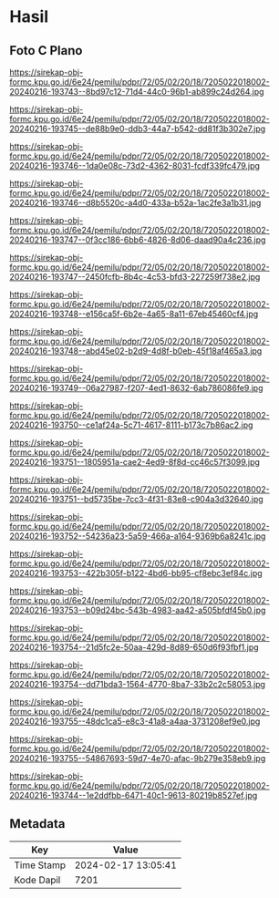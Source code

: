 # Hasil

## Foto C Plano

https://sirekap-obj-formc.kpu.go.id/6e24/pemilu/pdpr/72/05/02/20/18/7205022018002-20240216-193743--8bd97c12-71d4-44c0-96b1-ab899c24d264.jpg

https://sirekap-obj-formc.kpu.go.id/6e24/pemilu/pdpr/72/05/02/20/18/7205022018002-20240216-193745--de88b9e0-ddb3-44a7-b542-dd81f3b302e7.jpg

https://sirekap-obj-formc.kpu.go.id/6e24/pemilu/pdpr/72/05/02/20/18/7205022018002-20240216-193746--1da0e08c-73d2-4362-8031-fcdf339fc479.jpg

https://sirekap-obj-formc.kpu.go.id/6e24/pemilu/pdpr/72/05/02/20/18/7205022018002-20240216-193746--d8b5520c-a4d0-433a-b52a-1ac2fe3a1b31.jpg

https://sirekap-obj-formc.kpu.go.id/6e24/pemilu/pdpr/72/05/02/20/18/7205022018002-20240216-193747--0f3cc186-6bb6-4826-8d06-daad90a4c236.jpg

https://sirekap-obj-formc.kpu.go.id/6e24/pemilu/pdpr/72/05/02/20/18/7205022018002-20240216-193747--2450fcfb-8b4c-4c53-bfd3-227259f738e2.jpg

https://sirekap-obj-formc.kpu.go.id/6e24/pemilu/pdpr/72/05/02/20/18/7205022018002-20240216-193748--e156ca5f-6b2e-4a65-8a11-67eb45460cf4.jpg

https://sirekap-obj-formc.kpu.go.id/6e24/pemilu/pdpr/72/05/02/20/18/7205022018002-20240216-193748--abd45e02-b2d9-4d8f-b0eb-45f18af465a3.jpg

https://sirekap-obj-formc.kpu.go.id/6e24/pemilu/pdpr/72/05/02/20/18/7205022018002-20240216-193749--06a27987-f207-4ed1-8632-6ab786086fe9.jpg

https://sirekap-obj-formc.kpu.go.id/6e24/pemilu/pdpr/72/05/02/20/18/7205022018002-20240216-193750--ce1af24a-5c71-4617-8111-b173c7b86ac2.jpg

https://sirekap-obj-formc.kpu.go.id/6e24/pemilu/pdpr/72/05/02/20/18/7205022018002-20240216-193751--1805951a-cae2-4ed9-8f8d-cc46c57f3099.jpg

https://sirekap-obj-formc.kpu.go.id/6e24/pemilu/pdpr/72/05/02/20/18/7205022018002-20240216-193751--bd5735be-7cc3-4f31-83e8-c904a3d32640.jpg

https://sirekap-obj-formc.kpu.go.id/6e24/pemilu/pdpr/72/05/02/20/18/7205022018002-20240216-193752--54236a23-5a59-466a-a164-9369b6a8241c.jpg

https://sirekap-obj-formc.kpu.go.id/6e24/pemilu/pdpr/72/05/02/20/18/7205022018002-20240216-193753--422b305f-b122-4bd6-bb95-cf8ebc3ef84c.jpg

https://sirekap-obj-formc.kpu.go.id/6e24/pemilu/pdpr/72/05/02/20/18/7205022018002-20240216-193753--b09d24bc-543b-4983-aa42-a505bfdf45b0.jpg

https://sirekap-obj-formc.kpu.go.id/6e24/pemilu/pdpr/72/05/02/20/18/7205022018002-20240216-193754--21d5fc2e-50aa-429d-8d89-650d6f93fbf1.jpg

https://sirekap-obj-formc.kpu.go.id/6e24/pemilu/pdpr/72/05/02/20/18/7205022018002-20240216-193754--dd71bda3-1564-4770-8ba7-33b2c2c58053.jpg

https://sirekap-obj-formc.kpu.go.id/6e24/pemilu/pdpr/72/05/02/20/18/7205022018002-20240216-193755--48dc1ca5-e8c3-41a8-a4aa-3731208ef9e0.jpg

https://sirekap-obj-formc.kpu.go.id/6e24/pemilu/pdpr/72/05/02/20/18/7205022018002-20240216-193755--54867693-59d7-4e70-afac-9b279e358eb9.jpg

https://sirekap-obj-formc.kpu.go.id/6e24/pemilu/pdpr/72/05/02/20/18/7205022018002-20240216-193744--1e2ddfbb-6471-40c1-9613-80219b8527ef.jpg


## Metadata

| Key        | Value               |
| ---------- | ------------------- |
| Time Stamp | 2024-02-17 13:05:41 |
| Kode Dapil | 7201                |



